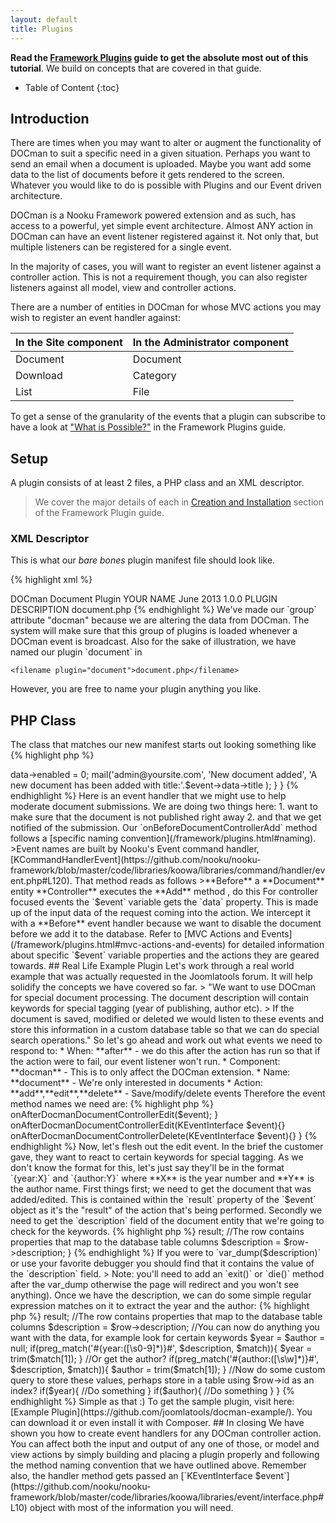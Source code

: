 ```yaml
---
layout: default
title: Plugins
---
```


**Read the [Framework Plugins](/framework/plugins.html) guide to get the absolute most out of this tutorial**. We build on concepts that are covered in that guide.  

* Table of Content
{:toc}

## Introduction

There are times when you may want to alter or augment the functionality of DOCman to suit a specific need in a given situation.
Perhaps you want to send an email when a document is uploaded. Maybe you want add some data to the list of documents before
it gets rendered to the screen. Whatever you would like to do is possible with Plugins and our Event driven architecture.

DOCman is a Nooku Framework powered extension and as such, has access to a powerful, yet simple event architecture. Almost ANY action in DOCman can have an event listener registered against it. Not only that, but multiple listeners can be registered for a single event.

In the majority of cases, you will want to register an event listener against a controller action. This is not a requirement though, you can also register listeners against all model, view and controller actions. 

There are a number of entities in DOCman for whose MVC actions you may wish to register an event handler against:

|In the Site component|In the Administrator component|
|-----------------|------------|
|Document| Document		|
|Download|Category|
|List|File|

To get a sense of the granularity of the events that a plugin can subscribe to have a look at ["What is Possible?"](/framework/plugins.html#what-is-possible) in the Framework Plugins guide. 

## Setup

A plugin consists of at least 2 files, a PHP class and an XML descriptor. 

>We cover the major details of each in [Creation and Installation](/framework/plugins.html#creation-and-installation) section of the Framework Plugin guide.

### XML Descriptor

This is what our _bare bones_ plugin manifest file should look like. 

{% highlight xml %}
<?xml version="1.0" encoding="utf-8"?>
<extension version="2.5" type="plugin" group="docman">
    <name>DOCman Document Plugin</name>
    <author>YOUR NAME</author>
    <creationDate>June 2013</creationDate>
    <version>1.0.0</version>
    <description>PLUGIN DESCRIPTION</description>
    <files>
        <filename plugin="document">document.php</filename>
    </files>
</extension>
{% endhighlight %}
We've made our `group` attribute "docman" because we are altering the data from DOCman. The system will make sure that this group of plugins is loaded whenever a DOCman event is broadcast. Also for the sake of illustration, we have named our plugin `document` in 

`<filename plugin="document">document.php</filename>` 

However, you are free to name your plugin anything you like.

## PHP Class

The class that matches our new manifest starts out looking something like
{% highlight php %}
<?php
class PlgDocmanDocument extends PlgKoowaSubscriber{}
{% endhighlight %}

### Basic Example Method

{% highlight php %}
<?php
class PlgDocmanDocument extends PlgKoowaSubscriber
{
    public function onBeforeDocumentControllerAdd(KEventInterface $event)
    {
        //Do something like sending an email to an administrator and disabling the document
        $event->data->enabled = 0;
        mail('admin@yoursite.com',
            'New document added',
            'A new document has been added with title:'.$event->data->title
        );
    }
}
{% endhighlight %}

Here is an event handler that we might use to help moderate document submissions. 
We are doing two things here: 
1. want to make sure that the document is not published right away 
2. and that we get notified of the submission. 

Our `onBeforeDocumentControllerAdd` method follows a [specific naming convention](/framework/plugins.html#naming).

>Event names are built by Nooku's Event command handler, [KCommandHandlerEvent](https://github.com/nooku/nooku-framework/blob/master/code/libraries/koowa/libraries/command/handler/event.php#L120). 

That method reads as follows

>**Before** a **Document**  entity **Controller** executes the **Add** method , do this

For controller focused events the `$event` variable gets the `data` property. This is made up of the input data of the request coming into the action. We intercept it with a **Before** event handler because we want to disable the document before we add it to the database.

Refer to [MVC Actions and Events](/framework/plugins.html#mvc-actions-and-events) for detailed information about specific `$event` variable properties and the actions they are geared towards. 
 
## Real Life Example Plugin

Let's work through a real world example that was actually requested in the Joomlatools forum. It will help solidify the concepts we have covered so far. 

> "We want to use DOCman for special document processing. The document description will contain keywords for special tagging (year of publishing, author etc).
> If the document is saved, modified or deleted we would listen to these events and store this information in a custom database table so that we can do special search operations."

So let's go ahead and work out what events we need to respond to:

* When: **after** - we do this after the action has run so that if the action were to fail, our event listener won't run.
* Component: **docman** - This is to only affect the DOCman extension.
* Name: **document** - We're only interested in documents
* Action: **add**,**edit**,**delete** - Save/modify/delete events

Therefore the event method names we need are:

{% highlight php %}
<?php
class PlgDocmanDocument extends PlgKoowaSubscriber
{
    onAfterDocmanDocumentControllerAdd(KEventInterface $event){}
    onAfterDocmanDocumentControllerEdit(KEventInterface $event){}
    onAfterDocmanDocumentControllerDelete(KEventInterface $event){}
}
{% endhighlight %}

Pretty simple so far right?

Now consider save events, these cover both add and edit (create and update), so the simplest way to have both of these methods run the same code is have one call the other.

{% highlight php %}
<?php
class PlgKoowaDocman extends PlgKoowaSubscriber
{
    onAfterDocmanDocumentControllerAdd(KEventInterface $event)
    {
        return $this->onAfterDocmanDocumentControllerEdit($event);
    }
    onAfterDocmanDocumentControllerEdit(KEventInterface $event){}
    onAfterDocmanDocumentControllerDelete(KEventInterface $event){}
}
{% endhighlight %}

Now, let's flesh out the edit event.

In the brief the customer gave, they want to react to certain keywords for special tagging. As we don't know the format for this, let's just say they'll be in the format `{year:X}` and `{author:Y}`  where **X** is the year number and **Y** is the author name.

First things first; we need to get the document that was added/edited. This is contained within the `result` property of the `$event` object as it's the "result" of the action that's being performed.

Secondly we need to get the `description` field of the document entity that we're going to check for the keywords.

{% highlight php %}
<?php
public function onAfterDocmanDocumentControllerEdit(KEventInterface $event)
{
    //The result of the controller action is stored in the "result" property
    $row = $event->result;
    //The row contains properties that map to the database table columns
    $description = $row->description;
}
{% endhighlight %}

If you were to `var_dump($description)` or use your favorite debugger you should find that it contains the value of the `description` field.

> Note: you'll need to add an `exit()` or `die()` method after the var_dump otherwise the page will redirect and you won't see anything).

Once we have the description, we can do some simple regular expression matches on it to extract the year and the author:

{% highlight php %}
<?php
public function onAfterDocmanDocumentControllerEdit(KEventInterface $event)
{
    //The result of the controller action is stored in the "result" property
    $row = $event->result;
    //The row contains properties that map to the database table columns
    $description = $row->description;
    //You can now do anything you want with the data, for example look for certain keywords
    $year = $author = null;
    if(preg_match('#{year:([\s0-9]*)}#', $description, $match)){
        $year = trim($match[1]);
    }
    //Or get the author?
    if(preg_match('#{author:([\s\w]*)}#', $description, $match)){
        $author = trim($match[1]);
    }
    //Now do some custom query to store these values, perhaps store in a table using $row->id as an index?
    if($year){
        //Do something
    }
    if($author){
        //Do something
    }
}
{% endhighlight %}

Simple as that :)

To get the sample plugin, visit here: [Example Plugin](https://github.com/joomlatools/docman-example/). You can download it
or even install it with Composer.

## In closing

We have shown you how to create event handlers for any DOCman controller action.

You can affect both the input and output of any one of those, or model and view actions by simply building and placing a plugin properly and following the method naming convention that we have outlined above. 

Remember also, the handler method gets passed an [`KEventInterface $event`](https://github.com/nooku/nooku-framework/blob/master/code/libraries/koowa/libraries/event/interface.php#L10) object with most of the information you will need.